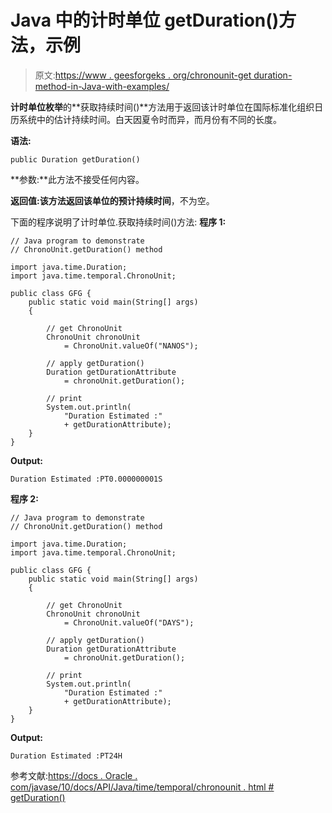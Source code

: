 # Java 中的计时单位 getDuration()方法，示例

> 原文:[https://www . geesforgeks . org/chronounit-get duration-method-in-Java-with-examples/](https://www.geeksforgeeks.org/chronounit-getduration-method-in-java-with-examples/)

**计时单位枚举**的**获取持续时间()**方法用于返回该计时单位在国际标准化组织日历系统中的估计持续时间。白天因夏令时而异，而月份有不同的长度。

**语法:**

```
public Duration getDuration()

```

**参数:**此方法不接受任何内容。

**返回值:**该方法返回该单位的**预计持续时间**，不为空。

下面的程序说明了计时单位.获取持续时间()方法:
**程序 1:**

```
// Java program to demonstrate
// ChronoUnit.getDuration() method

import java.time.Duration;
import java.time.temporal.ChronoUnit;

public class GFG {
    public static void main(String[] args)
    {

        // get ChronoUnit
        ChronoUnit chronoUnit
            = ChronoUnit.valueOf("NANOS");

        // apply getDuration()
        Duration getDurationAttribute
            = chronoUnit.getDuration();

        // print
        System.out.println(
            "Duration Estimated :"
            + getDurationAttribute);
    }
}
```

**Output:**

```
Duration Estimated :PT0.000000001S

```

**程序 2:**

```
// Java program to demonstrate
// ChronoUnit.getDuration() method

import java.time.Duration;
import java.time.temporal.ChronoUnit;

public class GFG {
    public static void main(String[] args)
    {

        // get ChronoUnit
        ChronoUnit chronoUnit
            = ChronoUnit.valueOf("DAYS");

        // apply getDuration()
        Duration getDurationAttribute
            = chronoUnit.getDuration();

        // print
        System.out.println(
            "Duration Estimated :"
            + getDurationAttribute);
    }
}
```

**Output:**

```
Duration Estimated :PT24H

```

参考文献:[https://docs . Oracle . com/javase/10/docs/API/Java/time/temporal/chronounit . html # getDuration()](https://docs.oracle.com/javase/10/docs/api/java/time/temporal/ChronoUnit.html#getDuration())